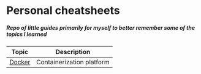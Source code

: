 # Personal cheatsheets

##### Repo of little guides primarily for myself to better remember some of the topics I learned

| Topic     | Description |
|---|---|
|[Docker](https://github.com/OlzhasAlexandrov/cheatsheets/blob/master/infrastructure/docker.md)| Containerization platform
